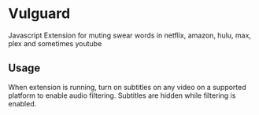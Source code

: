 # Vulguard
Javascript Extension for muting swear words in netflix, amazon, hulu, max, plex and sometimes youtube

## Usage
When extension is running, turn on subtitles on any video on a supported platform to enable audio filtering. Subtitles are hidden while filtering is enabled.
